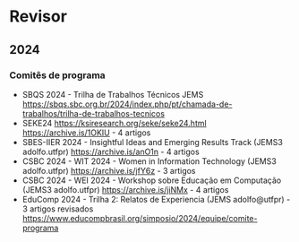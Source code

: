 # Revisor

## 2024 

### Comitês de programa 

- SBQS 2024 - Trilha de Trabalhos Técnicos JEMS https://sbqs.sbc.org.br/2024/index.php/pt/chamada-de-trabalhos/trilha-de-trabalhos-tecnicos
- SEKE24 https://ksiresearch.org/seke/seke24.html https://archive.is/1OKIU - 4 artigos
- SBES-IIER 2024 - Insightful Ideas and Emerging Results Track (JEMS3 adolfo.utfpr)  https://archive.is/anO1n - 4 artigos
- CSBC 2024 - WIT 2024 - Women in Information Technology (JEMS3 adolfo.utfpr)
  https://archive.is/jfY6z - 3 artigos
- CSBC 2024 - WEI 2024 - Workshop sobre Educação em Computação (JEMS3 adolfo.utfpr) https://archive.is/jiNMx - 4 artigos
- EduComp 2024 - Trilha 2: Relatos de Experiencia (JEMS adolfo@utfpr) - 3 artigos revisados https://www.educompbrasil.org/simposio/2024/equipe/comite-programa

